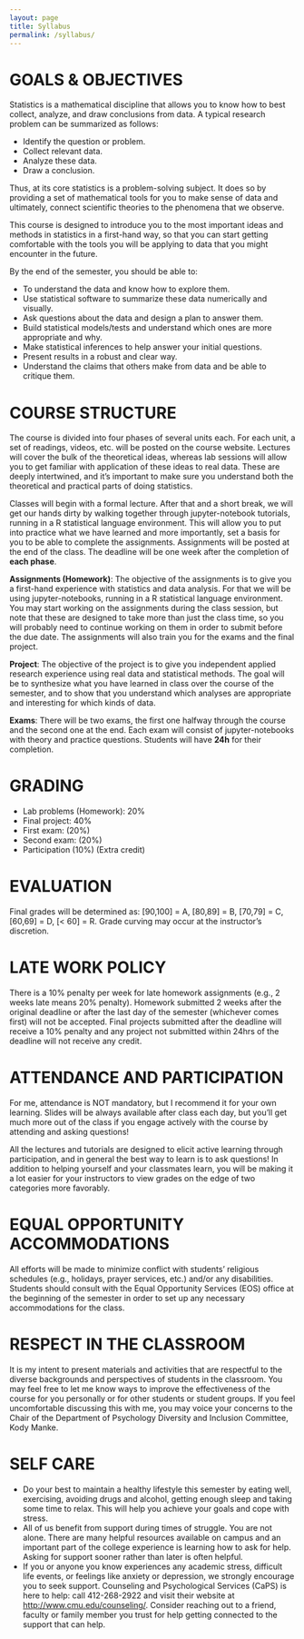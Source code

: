 ```yaml
---
layout: page
title: Syllabus
permalink: /syllabus/
---
```


# GOALS & OBJECTIVES

Statistics is a mathematical discipline that allows you to know how to best collect, analyze, and draw conclusions from data. A typical research problem can be summarized as follows:

- Identify the question or problem.
- Collect relevant data.
- Analyze these data.
- Draw a conclusion.

Thus, at its core statistics is a problem-solving subject. It does so by providing a set of  mathematical tools for you to make sense of data and ultimately, connect scientific theories to the phenomena that we observe.

This course is designed to introduce you to the most important ideas and methods in statistics in a first-hand way, so that you can start getting comfortable with the tools you will be applying to data that you might encounter in the future.

By the end of the semester, you should be able to:

- To understand the data and know how to explore them.
- Use statistical software to summarize these data numerically and visually.
- Ask questions about the data and design a plan to answer them.
- Build statistical models/tests and understand which ones are more appropriate and why.
- Make statistical inferences to help answer your initial questions.
- Present results in a robust and clear way.
- Understand the claims that others make from data and be able to critique them.


# COURSE STRUCTURE

The course is divided into four phases of several units each. For each unit, a set of readings,  videos, etc. will be posted on the course website. Lectures will cover the bulk of the  theoretical ideas, whereas lab sessions will allow you to get familiar with application of these  ideas to real data. These are deeply intertwined, and it’s important to make sure you understand both the theoretical and practical parts of doing statistics.

Classes will begin with a formal lecture. After that and a short break, we will get our hands dirty by walking together through jupyter-notebook tutorials, running in a R statistical language environment. This will allow you to put into practice what we have learned and more importantly, set a basis for you to be able to complete the assignments. Assignments will be posted at the end of the class. The deadline will be one week after the completion of **each phase**.

**Assignments (Homework)**: The objective of the assignments is to give you a first-hand experience with statistics and data analysis. For that we will be using jupyter-notebooks, running in a R statistical language environment. You may start working on the assignments during the class session, but note that these are designed to take more than just the class time, so you will probably need to continue working on them in order to submit before the due date. The assignments will also train you for the exams and the final project.

**Project**: The objective of the project is to give you independent applied research experience using real data and statistical methods. The goal will be to synthesize what you have learned in class over the course of the semester, and to show that you understand which analyses are appropriate and interesting for which kinds of data.

**Exams**: There will be two exams, the first one halfway through the course and the second one at the end. Each exam will consist of jupyter-notebooks with theory and practice questions. Students will have **24h** for their completion.


# GRADING

- Lab problems (Homework): 20%
- Final project: 40%
- First exam: (20%)
- Second exam: (20%)
- Participation (10%) (Extra credit)

# EVALUATION

Final grades will be determined as: [90,100] = A, [80,89] = B, [70,79] = C, [60,69] = D, [< 60] = R. Grade curving may occur at the instructor’s discretion.


# LATE WORK POLICY

There is a 10% penalty per week for late homework assignments (e.g., 2 weeks late means 20% penalty). Homework submitted 2 weeks after the original deadline or after the last day of the semester (whichever comes first) will not be accepted. Final projects submitted after the deadline will receive a 10% penalty and any project not submitted within 24hrs of the deadline will not receive any credit.

# ATTENDANCE AND PARTICIPATION

For me, attendance is NOT mandatory, but I recommend it for your own learning. Slides will be always available after class each day, but you’ll get much more out of the class if you engage actively with the course by attending and asking questions!

All the lectures and tutorials are designed to elicit active learning through participation, and in general the best way to learn is to ask questions! In addition to helping yourself and your classmates learn, you will be making it a lot easier for your instructors to view grades on the edge of two categories more favorably.

# EQUAL OPPORTUNITY ACCOMMODATIONS

All efforts will be made to minimize conflict with students’ religious schedules (e.g., holidays, prayer services, etc.) and/or any disabilities. Students should consult with the Equal Opportunity Services (EOS) office at the beginning of the semester in order to set up any necessary accommodations for the class.

# RESPECT IN THE CLASSROOM

It is my intent to present materials and activities that are respectful to the diverse backgrounds and perspectives of students in the classroom. You may feel free to let me know ways to improve the effectiveness of the course for you personally or for other students or student groups. If you feel uncomfortable discussing this with me, you may voice your concerns to the Chair of the Department of Psychology Diversity and Inclusion Committee, Kody Manke.

# SELF CARE

- Do your best to maintain a healthy lifestyle this semester by eating well, exercising, avoiding drugs and alcohol, getting enough sleep and taking some time to relax. This will help you achieve your goals and cope with stress.
- All of us benefit from support during times of struggle. You are not alone. There are many helpful resources available on campus and an important part of the college experience is learning how to ask for help. Asking for support sooner rather than later is often helpful.
- If you or anyone you know experiences any academic stress, difficult life events, or feelings like anxiety or depression, we strongly encourage you to seek support. Counseling and Psychological Services (CaPS) is here to help: call 412-268-2922 and visit their website at http://www.cmu.edu/counseling/. Consider reaching out to a friend, faculty or family member you trust for help getting connected to the support that can help.
